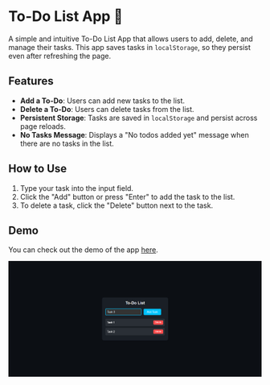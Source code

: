 # To-Do List App 📝

A simple and intuitive To-Do List App that allows users to add, delete, and manage their tasks. This app saves tasks in `localStorage`, so they persist even after refreshing the page.

## Features
- **Add a To-Do**: Users can add new tasks to the list.
- **Delete a To-Do**: Users can delete tasks from the list.
- **Persistent Storage**: Tasks are saved in `localStorage` and persist across page reloads.
- **No Tasks Message**: Displays a "No todos added yet" message when there are no tasks in the list.

## How to Use
1. Type your task into the input field.
2. Click the "Add" button or press "Enter" to add the task to the list.
3. To delete a task, click the "Delete" button next to the task.

## Demo
You can check out the demo of the app [here](https://30dayjs-vaibhavkatariya.vercel.app/Day-2).

![Demo](screenshot.png)